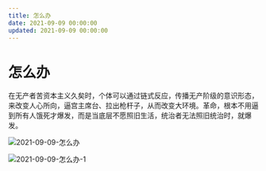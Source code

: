 ```yaml
---
title: 怎么办
date: 2021-09-09 00:00:00
updated: 2021-09-09 00:00:00
---
```


# 怎么办

在无产者苦资本主义久矣时，个体可以通过链式反应，传播无产阶级的意识形态，来改变人心所向，逼宫主席台、拉出枪杆子，从而改变大环境。革命，根本不用逼到所有人饿死才爆发，而是当底层不愿照旧生活，统治者无法照旧统治时，就爆发。

![2021-09-09-怎么办](assets/2021-09-09-怎么办.jpeg)

![2021-09-09-怎么办-1](assets/2021-09-09-怎么办-1.jpeg)

